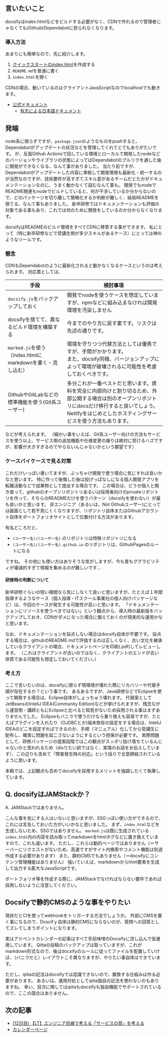 ## 言いたいこと
docsifyはindex.htmlなどをビルドする必要がなく、CDNで作れるので管理者じゃなくても(Github)Dependabotに怒られなくなります。

### 導入方法
あまりにも簡単なので、先に紹介します。

1. [クイックスタートのindex.html](https://docsify.js.org/#/quickstart?id=manual-initialization)を作成する
1. `README.md`を普通に書く
1. `index.html`を開く

CDNの場合、動いているのはクライアントJavaScriptなのでlocalhostでも動きます。

- [公式ドキュメント](https://docsify.js.org/#/)
  - [有志による日本語ドキュメント](https://yamachan.github.io/docsify-docs-ja/#/)

## 発端
node系に限らずですが、`package.json`のようなものをpushすると、Dependabotがアップデートの状況などを管理してくれてとてもありがたいです。
が、反面Github Actionsで回している環境とローカルで開発したnodeなどのバージョンやライブラリの状態によってはDependabotのプルリクを通した後に開発ができなくなる、なんて事がありました。
当たり前ですが、Dependabotがアップデートした内容に準拠して開発環境も最新化・統一するのが当然なのですが、技術要件が高すぎてスキル差があるチームだとたかがドキュメンテーションなのに、うまく動かなくて詰むなんて事も。
開発でもnodeでREADME関連もnodeでビルドしていると、何が干渉しているか分からないので、どのパッケージを切り離して簡略化するか判断が難しく、結局READMEを捨てる、なんて事もありました。
新卒研修ではドキュメンテーションも評価の対象である事もあり、これでは何のために開発をしているのか分からなくなります。

docsifyはREADMEのビルド環境をすべてCDNに移管する事ができます。
私にとって（特に新卒研修などで受講生側が多少スキルがあるケース）にとっては神のようなツールです。

### 懸念
CDNもDependabotのように最新化されると動かなくなるケースというのは考えられます。
対応策としては、

| 手段 | 検討事項 |
| --- | --- |
| `docsify.js`をバックアップしておく | 開発でnodeを使うケースを想定していますが、npmなどに組み込まなければ開発環境を汚染しません |
| docsifyを捨てて、異なるビルド環境を構築する | 今までのやり方に戻す案です。リスクは先述の通りです。 |
|`marked.js`を使う（index.htmlにmarkdownを書く・流し込む） | 環境を守りつつ代替方法としては優秀ですが、手間がかかります。<br>また、docsify同様、バージョンアップによって環境が破壊されるに可能性を考慮しておくべきです。 |
| GithubやGitLabなどの標準機能を使う(Git系ユーザー) | 多分これが一番ベストだと思います。資料を完全に内部向けと割り切るため、外部公開する場合は別のオープンリポジトリにdocsだけ移行すると良いでしょう。<br>Netlifyをはじめとしたホスティングサービスを使う方法もあります。 |

などが考えられます。
（細かい事をいえば、Git系ユーザー向けの方法もサービスを使う以上、サービス側の追加機能や仕様変更の煽りは絶対に受けるハズですが、影響が大きすぎるのでやらないんじゃないかという願望です）

### ケースバイケースで見る対策
これだけいっぱい書いてますが、ぶっちゃけ開発で使う場合に気にすれば良いかなと思います。
特に作って後悔した後は投げっぱなしになる個人開発アプリを転職活動などで成果物として提出する場合です。
この場合は、どうせ個人と開き直って、githubのオープンリポジトリあるいは採用者向けのprivateリポジトリを作って、そちらのREADMEだけを使うパターン（docsifyを使わない）が最も良いかと思います。
非エンジニア（あるいは、Not Githubユーザー)にとっては画面として若干見にくくなりますが、リポジトリ自体またはGithubアカウント自体をポートフォリオサイトとして位置付ける方法があります。

有名どころだと、

- `(ユーザー名)/(ユーザー名)` のリポジトリは特殊リポジトリになる
- `(ユーザー名)/(ユーザー名).github.io` のリポジトリは、GithubPagesのルートになる

ですね。
その他にも使い方はありそうな気がしますが、今も昔もググラビリティが壊滅的すぎて情報を集めるのが難しいです…

#### 研修時の判断について
新卒研修ぐらいの短い期間なら気にしなくて良いと思いますが、たとえば１年間指導するようなケース（個人指導・ITスクール事業社の個人向けパッケージなど）は、今回のケースが発生する可能性が高いと思います。
「ドキュメンテーションにリソースを使うべきではない」という観点から、導入時の最新版をバックアップしておき、CDNがダメになった場合に備えておくのが現実的な運用かなと思います。

なお、ドキュメンテーションを採点しない場合はdocsify自体が不要です。
採点する場合は、githubのREADME.mdで評価するのは正しくなく、古い文化を継承しているクライアントの場合、ドキュメントページを印刷(.pdf)してレビューします。
（これはクライアントが古いのではなく、クライアントのエンドが古い体質である可能性も想定しておいてください。）

### 考え方
ここで言いたいのは、docsifyに限らず現環境が壊れた際にリカバリーや代替手順が存在するか？という事です。
あるあるですが、Java研修などでEclipseを使って開発する場合は、Eclipse自体がしょっちゅう壊れます。
代替案としてJetBeansのIntellJ IDEA(Community Edition)などが挙げられますが、残念ながら運営側・講師ともにEclipseと比べると知見がないため採用される事はまずありませんでした。
Eclipseもバニラで使うだけなら乗り換えも容易ですが、たとえばプラグインを入れたり（OJDBCとか)端末依存の設定をする場合は、IntellJ IDEAのどこを設定すればできるのか、手順（マニュアル）化してから受講生に配布し、確実に問題を起こさないようにするという担保が必要です。
実際問題として、研修パッケージの提案段階ではこの観点がスッポリ抜け落ちているんじゃないかと思われるため（disりたい訳ではなく、実情のお話をお伝えしています）、この辺りも含めて「障害発生時の対応」という括りで合意締結されているように思います。

本稿では、上記観点も含めてdocsifyを採用するメリットを強調したくて執筆しています。

## Q. docsifyはJAMStackか？
A. JAMStackではありません。

こんな事を気にする人はいないと思いますが、SSGっぽい使い方ができるので、これには言及しておいた方がいいかなと思いました。
まず、`index.html`などを生成しないため、SSGではありません。
`marked.js`は既に生成されている`index.html`内の内容を読み取ってmarkdownをhtmlタグなどに置き換えていますので、これも違います。
ただし、これらは動的ページではありません（＝サーバーにリクエストがないため、高速ですがサイト内検索やコメント機能は別途作成する必要があります）
また、静的CMSでもありません（＝docsifyにコンテンツ管理機能はありません）
強いていえば、markdownからhtml要素を生成して出力する膨大なJavaScriptです。

ポートフォリオ等を作成する際に、JAMStackでなければならない要件であれば採用しないように注意してください。

## Docsifyで静的CMSのような事をやりたい
現状だとCIを使ってwebhookをトリガーする方法でしょうか。
外部にCMSを置く事になるので、Doscifｙ自体は静的CMSにならないのが、質問への回答としてズレてしまうポイントになります。

実はアドベントカレンダーの記事はすべて手前味噌のDocsifyに流し込んで仮運用しています。
Qiitaの投稿のバックアップは取っていますが、これがmarkdown形式なので、後はdocsifyのルールに従ってファイルを配置していけば、（バニラだと）レイアウトこそ異なりますが、やりたい事自体はできています。

ただし、qiitaの記法はdocsifyでは認識できないので、置換する仕組みは作る必要があります。
あるいは、運用対処としてqiita独自の記法を使わないのもありますね。
幸い、目次に関してはqiitaもdocsifyも独自機能でサポートされているので、ここの競合はありません。

## 次の記事
- [(12日目) 【LT】エンジニア目線で考える「サービスの質」を考える](https://qiita.com/nomurasan/items/1c690d8455a26aa22b8a)
- [カレンダーページ](https://qiita.com/advent-calendar/2022/oreno_nomurasan2022)
